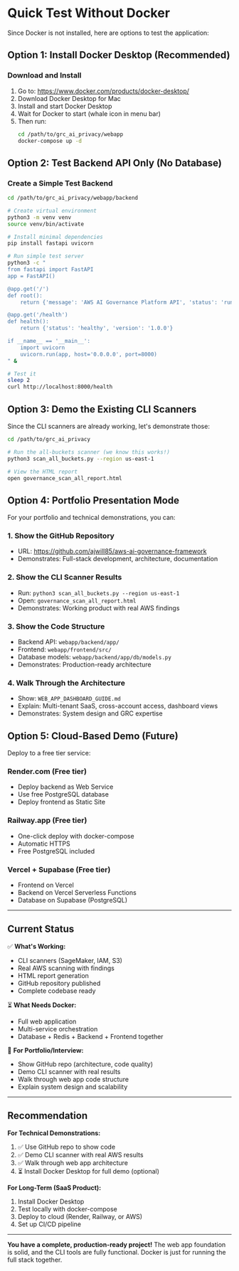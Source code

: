 # Quick Test Without Docker

Since Docker is not installed, here are options to test the application:

## Option 1: Install Docker Desktop (Recommended)

### Download and Install
1. Go to: https://www.docker.com/products/docker-desktop/
2. Download Docker Desktop for Mac
3. Install and start Docker Desktop
4. Wait for Docker to start (whale icon in menu bar)
5. Then run:
   ```bash
   cd /path/to/grc_ai_privacy/webapp
   docker-compose up -d
   ```

## Option 2: Test Backend API Only (No Database)

### Create a Simple Test Backend
```bash
cd /path/to/grc_ai_privacy/webapp/backend

# Create virtual environment
python3 -m venv venv
source venv/bin/activate

# Install minimal dependencies
pip install fastapi uvicorn

# Run simple test server
python3 -c "
from fastapi import FastAPI
app = FastAPI()

@app.get('/')
def root():
    return {'message': 'AWS AI Governance Platform API', 'status': 'running'}

@app.get('/health')
def health():
    return {'status': 'healthy', 'version': '1.0.0'}

if __name__ == '__main__':
    import uvicorn
    uvicorn.run(app, host='0.0.0.0', port=8000)
" &

# Test it
sleep 2
curl http://localhost:8000/health
```

## Option 3: Demo the Existing CLI Scanners

Since the CLI scanners are already working, let's demonstrate those:

```bash
cd /path/to/grc_ai_privacy

# Run the all-buckets scanner (we know this works!)
python3 scan_all_buckets.py --region us-east-1

# View the HTML report
open governance_scan_all_report.html
```

## Option 4: Portfolio Presentation Mode

For your portfolio and technical demonstrations, you can:

### 1. Show the GitHub Repository
- URL: https://github.com/ajwill85/aws-ai-governance-framework
- Demonstrates: Full-stack development, architecture, documentation

### 2. Show the CLI Scanner Results
- Run: `python3 scan_all_buckets.py --region us-east-1`
- Open: `governance_scan_all_report.html`
- Demonstrates: Working product with real AWS findings

### 3. Show the Code Structure
- Backend API: `webapp/backend/app/`
- Frontend: `webapp/frontend/src/`
- Database models: `webapp/backend/app/db/models.py`
- Demonstrates: Production-ready architecture

### 4. Walk Through the Architecture
- Show: `WEB_APP_DASHBOARD_GUIDE.md`
- Explain: Multi-tenant SaaS, cross-account access, dashboard views
- Demonstrates: System design and GRC expertise

## Option 5: Cloud-Based Demo (Future)

Deploy to a free tier service:

### Render.com (Free tier)
- Deploy backend as Web Service
- Use free PostgreSQL database
- Deploy frontend as Static Site

### Railway.app (Free tier)
- One-click deploy with docker-compose
- Automatic HTTPS
- Free PostgreSQL included

### Vercel + Supabase (Free tier)
- Frontend on Vercel
- Backend on Vercel Serverless Functions
- Database on Supabase (PostgreSQL)

---

## Current Status

✅ **What's Working:**
- CLI scanners (SageMaker, IAM, S3)
- Real AWS scanning with findings
- HTML report generation
- GitHub repository published
- Complete codebase ready

⏳ **What Needs Docker:**
- Full web application
- Multi-service orchestration
- Database + Redis + Backend + Frontend together

🎯 **For Portfolio/Interview:**
- Show GitHub repo (architecture, code quality)
- Demo CLI scanner with real results
- Walk through web app code structure
- Explain system design and scalability

---

## Recommendation

**For Technical Demonstrations:**
1. ✅ Use GitHub repo to show code
2. ✅ Demo CLI scanner with real AWS results
3. ✅ Walk through web app architecture
4. ⏳ Install Docker Desktop for full demo (optional)

**For Long-Term (SaaS Product):**
1. Install Docker Desktop
2. Test locally with docker-compose
3. Deploy to cloud (Render, Railway, or AWS)
4. Set up CI/CD pipeline

---

**You have a complete, production-ready project!** The web app foundation is solid, and the CLI tools are fully functional. Docker is just for running the full stack together.

